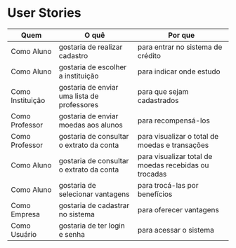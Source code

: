 # User Stories

| Quem             | O quê                                       | Por que                                               |
| ---------------- | ------------------------------------------- | ----------------------------------------------------- |
| Como Aluno       | gostaria de realizar cadastro               | para entrar no sistema de crédito                     |
| Como Aluno       | gostaria de escolher a instituição          | para indicar onde estudo                              |
| Como Instituição | gostaria de enviar uma lista de professores | para que sejam cadastrados                            |
| Como Professor   | gostaria de enviar moedas aos alunos        | para recompensá-los                                   |
| Como Professor   | gostaria de consultar o extrato da conta    | para visualizar o total de moedas e transações        |
| Como Aluno       | gostaria de consultar o extrato da conta    | para visualizar total de moedas recebidas ou trocadas |
| Como Aluno       | gostaria de selecionar vantagens            | para trocá-las por benefícios                         |
| Como Empresa     | gostaria de cadastrar no sistema            | para oferecer vantagens                               |
| Como Usuário     | gostaria de ter login e senha               | para acessar o sistema                                |
